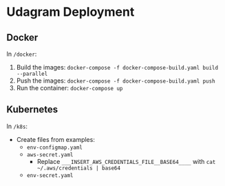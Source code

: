 # Udagram Deployment

## Docker

In `/docker`:

1. Build the images: `docker-compose -f docker-compose-build.yaml build --parallel`
1. Push the images: `docker-compose -f docker-compose-build.yaml push`
1. Run the container: `docker-compose up`

## Kubernetes

In `/k8s`:

- Create files from examples:
  - `env-configmap.yaml`
  - `aws-secret.yaml`
    - Replace `___INSERT_AWS_CREDENTIALS_FILE__BASE64____` with `cat ~/.aws/credentials | base64`
  - `env-secret.yaml`
